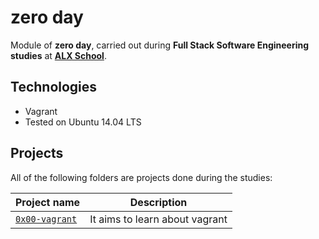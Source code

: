 # zero day

Module of **zero day**, carried out during **Full Stack Software Engineering studies** at **[ALX School](https://www.alxafrica.com)**.

## Technologies

* Vagrant
* Tested on Ubuntu 14.04 LTS

## Projects

All of the following folders are projects done during the studies:

| Project name | Description |
| ------------ | ----------- |
| [`0x00-vagrant`](https://github.com/nazrawimedhin/zero_day/tree/master/0x00-vagrant) | It aims to learn about vagrant |
